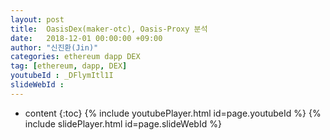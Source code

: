 ```yaml
---
layout: post
title:  OasisDex(maker-otc), Oasis-Proxy 분석
date:   2018-12-01 00:00:00 +09:00
author: "신진환(Jin)"
categories: ethereum dapp DEX
tag: [ethereum, dapp, DEX]
youtubeId : _DFlymItl1I
slideWebId :
---
```

* content
{:toc}
{% include youtubePlayer.html id=page.youtubeId %}
{% include slidePlayer.html id=page.slideWebId %}
